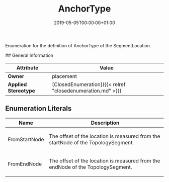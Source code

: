 ﻿---
title: AnchorType
toc: false
type: specs
date: "2019-05-05T00:00:00+01:00"
draft: false
menu_name: vec120

# Prev/next pager order (if `docs_section_pager` enabled in `params.toml`)
weight: 
---
<html>   <head>     </head>   <body>     <p> Enumeration for the definition of AnchorType of the SegmentLocation.      </p>    </body> </html> 
## General Information

| Attribute               | Value |
|-------------------------|-------|
| **Owner**               | placement |
| **Applied Stereotype**  | [ClosedEnumeration]({{< relref "closedenumeration.md" >}})<br/>  |

## Enumeration Literals
| Name          | **Description** |
|---------------|-----------------|
| FromStartNode | <html>   <head>     </head>   <body>     <p> The offset of the location is measured from the startNode of the TopologySegment.      </p>    </body> </html>  |
| FromEndNode | <html>   <head>     </head>   <body>     <p> The offset of the location is measured from the endNode of the TopologySegment.      </p>    </body> </html>  |
